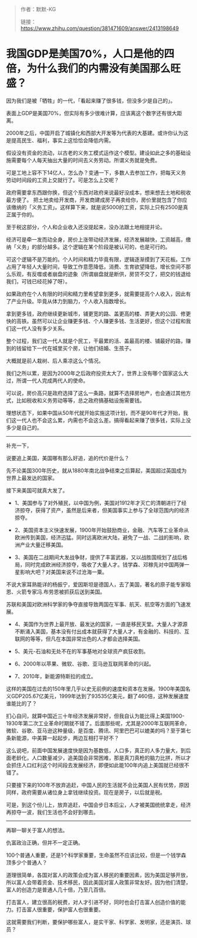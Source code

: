 > 作者：默默-KG
> 
> 链接：https://www.zhihu.com/question/381471609/answer/2413198649


# 我国GDP是美国70%，人口是他的四倍，为什么我们的内需没有美国那么旺盛？

因为我们是被「牺牲」的一代，「看起来赚了很多钱，但没多少是自己的」。

表面上GDP是美国70%，但实际有多少很难计算，应该离这个数字还有很大距离。

2000年之后，中国开启了城镇化和西部大开发等为代表的大基建。或许你认为这是提高民生、福利，事实上这恰恰会降低内需。

假设没有资金的流动，以古老的义务工模式运作这个模型。建设如此之多的基础设施需要每个人每天抽出大量的时间去义务劳动。所谓义务就是免费。

可是工地上容不下14亿人，怎么办？变通一下，多数人去参加工作，把每天义务劳动时间段的工资上交就行了。可是怎么上交呢？

政府需要拿东西跟你换，但这个东西对政府来说最好没成本，想来想去土地和税收最方便了。 把土地卖给开发商，开发商建成房子再卖给你，房价里就包含了你应该缴纳的「义务工资」。这样算下来，就是说5000的工资，实际上只有2500是真正属于你的。

至于税这部分，个人和企业收入还没提起来，没办法跟土地相提并论。

经济可是牵一发而动全身，房价上涨带动经济发展，经济发展越快，工资越高，缴纳「义务」的部分越多。这个逻辑在某个阶段是被认可的，也是可行的。

可这个逻辑不是万能的。个人时间和精力毕竟有限，逻辑逐渐摸到了天花板。工作占用了年轻人大量时间，导致工作意愿降低，消费、生育欲望降低，增长空间不那么乐观，有反噬或者崩盘的迹象（所谓崩盘就是断供，房贷不交了，把交的钱退给我们，可钱已经花掉了呀）。

如果政府在个人有限的时间和精力里希望拿到更多，就需要提高个人收入，因此有了产业升级。毕竟从体力到脑力，个人收入指数增长。

拿到更多钱，政府继续更新城市，铺更宽的路、盖更高的楼、弄更大的公园、修更快的高铁。虽然可以让企业赚更多钱、个人赚更多钱、生活更好，但这个过程和我们这一代人没有多少关系。

整个过程，我们这一代人就是个民工，干最累的活、盖最高的楼、铺最好的路，赚到的钱留给下一代在城里买个房，让他们结婚、生孩子。

大概就是前人栽树、后人乘凉这么个情况。

我们之所以累，是因为2000年之后政府投资太大了，世界上没有哪个国家这么大过，所谓一代人完成两代人的使命。

可以说，房价高只是政府选择了这么一条路，就算不选择房地产，也会通过其他方式，比如税收和义务劳动等等，总之政府搞基础设施需要钱。

理想状态下，如果中国从50年代就开始实施这项计划，而不是90年代才开始，我们这一代人也不会这么累，内需也不会这么差。搞得看起来赚了很多钱，实际上没多少是自己的。

-----

补充一下，

说要追上美国，美国哪有那么好追，追的代价是什么？

先不论美国300年历史，就从1880年南北战争结束之后算起，美国超过英国成为世界上最发达的国家。

接下来美国可就真大发了。

- 1、美国参与了对外殖民，以中国为例，美国对1912年才灭亡的清朝进行了经济掠夺，获得了资产，虽然是后来者，但美国事实上参与了全球范围内的经济掠夺。

- 2、美国资本主义快速发展，1900年开始鼓励商业，金融、汽车等工业革命从欧洲传到美国，经济迅猛。同时远离欧洲大陆，避免了一战、二战的影响，欧洲产业大量迁移美国。

- 3、美国在二战期间大发战争财，提供了丰富武器，又以战胜国规划了战后格局，同时完成欧洲经济掠夺，吸收了大量人才。钱学森、邓稼先对中国两弹一星影响大吧？对美国来说不过沧海一粟。

不说大家耳熟能详的杨振宁，爱因斯坦是德国人，去了美国，著名的原子能专家晗恩、火箭专家冯.布劳恩被抓获后送到美国。

苏联和美国对欧洲科学家的争夺直接导致两国在军事、航天、航空等方面的飞速发展。

- 4、美国作为世界上最开放、最发达的国家，一直是移民天堂。大量人才源源不断涌入美国，基本没有付出成本就获得了大量人才，有金融的、科技的、互联网的等等，但凡在本国非常出色的人才都会选择美国。

- 5、美元-石油和无处不在的军事基地对全球资产疯狂收割。

- 6、2000年以苹果、微软、谷歌、亚马逊互联网革命的兴起。

- 7、2010年，新能源特斯拉的成立。

这样的美国在过去的150年里几乎以史无前例的速度和资本在发展。1900年美国名义GDP205.67亿美元，1999年达到了93535亿美元，翻了460倍，这种发展速度谁能比的了？

扪心自问，就算中国近三十年经济发展非常好，但我自认为能比得上美国1900-1930年第二次工业革命时期就不错了。后面那些呢，尤其是2000年互联网革命，微软、谷歌、亚马逊这种量级，是百度、腾讯、阿里巴巴可以媲美的吗？至于第七条新能源，中美算一起起步，两边互相打平好不？

这么说吧，前面中国发展速度快是因为基数低，人口多，真正的人多力量大，到后面老龄化，人口数量减少，追美国会非常困难，那是真刀真枪的脑力比拼，所以才会抓住人口红利这个时间段去发展经济，即便如此能100年内追上美国就已经很不错了。

只要接下来的100年不放弃追赶，中国人民的生活就不会比美国人民有优势，原因同样，政府需要从诸位身上拿钱继续投资。现在是房子，以后就是税。

可是，到这个份儿上，放弃追赶，中国会步日本后尘，人才被美国统统拿走，经济再掠夺一波，我们生活也不会好到哪去。

----

再聊一聊关于富人的想法。

仇富政治正确，但并不一定正确。

100个普通人重要，还是1个科学家重要，生命虽然不应该比较，但是一个钱学森顶多少个普通人？

道理很简单，各国对富人的政策会成为富人移民的重要因素，因为美国足够开放，所以富人会带着资金、技术移民，因此美国对富人政策非常友好。因为他们清楚，富人的创造力是普通人几十倍，乃至几百倍。

打击富人，建立很高的税费，对人才引进不好，同时也会打击富人创造价值的能力。打击富人很重要，保护富人也很重要。

这就需要我们判断，要保护哪些富人，是实干家、科学家、发明家，还是演员、球员？
